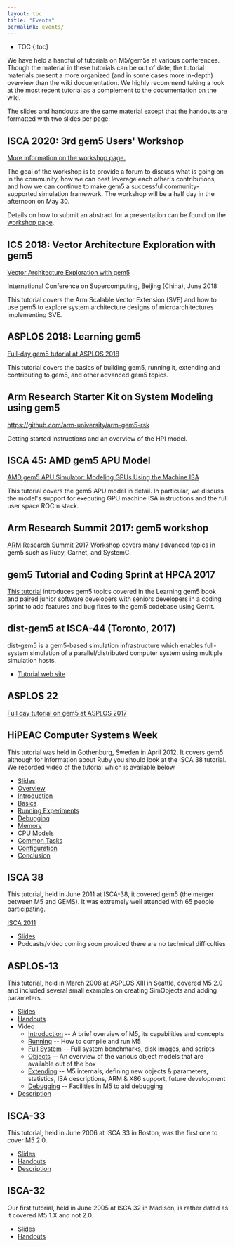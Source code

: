 ```yaml
---
layout: toc
title: "Events"
permalink: events/
---
```

* TOC
{:toc}

We have held a handful of tutorials on M5/gem5s at various conferences. Though
the material in these tutorials can be out of date, the tutorial
materials present a more organized (and in some cases more in-depth)
overview than the wiki documentation. We highly recommend taking a look
at the most recent tutorial as a complement to the documentation on the
wiki.

The slides and handouts are the same material except that the handouts
are formatted with two slides per page.

## ISCA 2020: 3rd gem5 Users' Workshop

[More information on the workshop page.](isca-2020)

The goal of the workshop is to provide a forum to discuss what is going on in the community, how we can best leverage each other's contributions, and how we can continue to make gem5 a successful community-supported simulation framework. The workshop will be a half day in the afternoon on May 30.

Details on how to submit an abstract for a presentation can be found on the [workshop page](isca-2020).

## ICS 2018: Vector Architecture Exploration with gem5

[Vector Architecture Exploration with
gem5](ics-2018)

International Conference on Supercomputing, Beijing (China), June 2018

This tutorial covers the Arm Scalable Vector Extension (SVE) and how to
use gem5 to explore system architecture designs of microarchitectures
implementing SVE.

## ASPLOS 2018: Learning gem5

[Full-day gem5 tutorial at ASPLOS 2018](asplos-2018)

This tutorial covers the basics of building gem5, running it, extending and contributing to gem5, and other advanced gem5 topics.

## Arm Research Starter Kit on System Modeling using gem5

<https://github.com/arm-university/arm-gem5-rsk>

Getting started instructions and an overview of the HPI model.

## ISCA 45: AMD gem5 APU Model

[AMD gem5 APU Simulator: Modeling GPUs Using the Machine
ISA](isca-2018)

This tutorial covers the gem5 APU model in detail. In particular, we
discuss the model's support for executing GPU machine ISA instructions
and the full user space ROCm stack.

## Arm Research Summit 2017: gem5 workshop

[ARM Research Summit 2017
Workshop](arm-summit-2017) covers many
advanced topics in gem5 such as Ruby, Garnet, and SystemC.

## gem5 Tutorial and Coding Sprint at HPCA 2017

[This tutorial](hpca-2017) introduces gem5 topics covered in the Learning gem5 book and paired junior software developers with seniors developers in a coding sprint to add features and bug fixes to the gem5 codebase using Gerrit.

## dist-gem5 at ISCA-44 (Toronto, 2017)

dist-gem5 is a gem5-based simulation infrastructure which enables
full-system simulation of a parallel/distributed computer system using
multiple simulation hosts.

  - [Tutorial web
    site](dist-gem5)

## ASPLOS 22

[Full day tutorial on gem5 at
ASPLOS 2017](asplos-2017)

## HiPEAC Computer Systems Week

This tutorial was held in Gothenburg, Sweden in April 2012. It covers
gem5 although for information about Ruby you should look at the ISCA 38
tutorial. We recorded video of the tutorial which is available
    below.

  - [Slides](http://dist.gem5.org/tutorials/hipeac2012/gem5_hipeac.pdf)
  - [Overview](http://dist.gem5.org/tutorials/hipeac2012/01.overview.m4v)
  - [Introduction](http://dist.gem5.org/tutorials/hipeac2012/02.introduction.m4v)
  - [Basics](http://dist.gem5.org/tutorials/hipeac2012/03.basics.m4v)
  - [Running
    Experiments](http://dist.gem5.org/tutorials/hipeac2012/04.running_experiment.m4v)
  - [Debugging](http://dist.gem5.org/tutorials/hipeac2012/05.debugging.m4v)
  - [Memory](http://dist.gem5.org/tutorials/hipeac2012/06.memory.m4v)
  - [CPU
    Models](http://dist.gem5.org/tutorials/hipeac2012/07.cpu_models.m4v)
  - [Common
    Tasks](http://dist.gem5.org/tutorials/hipeac2012/08.common_tasks.m4v)
  - [Configuration](http://dist.gem5.org/tutorials/hipeac2012/09.configuration.m4v)
  - [Conclusion](http://dist.gem5.org/tutorials/hipeac2012/10.conclusions.m4v)

## ISCA 38

This tutorial, held in June 2011 at ISCA-38, it covered gem5 (the merger
between M5 and GEMS). It was extremely well attended with 65 people
participating.

[ISCA 2011](isca-2011)

  - [Slides](http://dist.gem5.org/tutorials/isca_pres_2011.pdf)
  - Podcasts/video coming soon provided there are no technical
    difficulties

## ASPLOS-13

This tutorial, held in March 2008 at ASPLOS XIII in Seattle, covered M5
2.0 and included several small examples on creating SimObjects and
adding parameters.

  - [Slides](http://dist.gem5.org/tutorials/asplos_pres.pdf)
  - [Handouts](http://dist.gem5.org/tutorials/asplos_hand.pdf)
  - Video
      - [Introduction](http://dist.gem5.org/tutorials/introduction.mov)
        -- A brief overview of M5, its capabilities and concepts
      - [Running](http://dist.gem5.org/tutorials/running.mov) --
        How to compile and run M5
      - [Full
        System](http://dist.gem5.org/tutorials/fullsystem.mov) --
        Full system benchmarks, disk images, and scripts
      - [Objects](http://dist.gem5.org/tutorials/objects.mov) -- An
        overview of the various object models that are available out of
        the box
      - [Extending](http://dist.gem5.org/tutorials/extending.mov)
        -- M5 internals, defining new objects & parameters, statistics,
        ISA descriptions, ARM & X86 support, future development
      - [Debugging](http://dist.gem5.org/tutorials/debugging.mov)
        -- Facilities in M5 to aid debugging
  - [Description](asplos-2008)

## ISCA-33

This tutorial, held in June 2006 at ISCA 33 in Boston, was the first one
to cover M5 2.0.

  - [Slides](http://dist.gem5.org/tutorials/isca_pres.pdf)
  - [Handouts](http://dist.gem5.org/tutorials/isca_hand.pdf)
  - [Description](isca-2006)

## ISCA-32

Our first tutorial, held in June 2005 at ISCA 32 in Madison, is rather
dated as it covered M5 1.X and not 2.0.

  - [Slides](http://dist.gem5.org/tutorials/tutorial.ppt)
  - [Handouts](http://dist.gem5.org/tutorials/tutorial.pdf)
